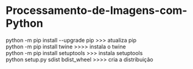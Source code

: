 # Processamento-de-Imagens-com-Python

python -m pip install --upgrade pip >>> atualiza pip
<br>
python -m pip install twine >>>> instala o twine
<br>
python -m pip install setuptools >>> instala setuptools
<br>
python setup.py sdist bdist_wheel >>>> cria a distribuição
